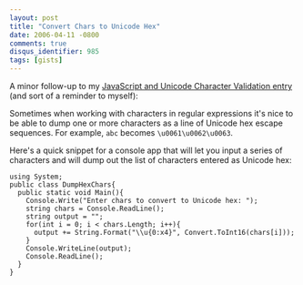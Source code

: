 ```yaml
---
layout: post
title: "Convert Chars to Unicode Hex"
date: 2006-04-11 -0800
comments: true
disqus_identifier: 985
tags: [gists]
---
```

A minor follow-up to my [JavaScript and Unicode Character Validation
entry](/archive/2005/04/25/javascript-and-unicode-character-validation.aspx)
(and sort of a reminder to myself):

 Sometimes when working with characters in regular expressions it's nice
to be able to dump one or more characters as a line of Unicode hex
escape sequences. For example, `abc` becomes `\u0061\u0062\u0063`.

 Here's a quick snippet for a console app that will let you input a
series of characters and will dump out the list of characters entered as
Unicode hex:

    using System;
    public class DumpHexChars{
      public static void Main(){
        Console.Write("Enter chars to convert to Unicode hex: ");
        string chars = Console.ReadLine();
        string output = "";
        for(int i = 0; i < chars.Length; i++){
          output += String.Format("\\u{0:x4}", Convert.ToInt16(chars[i]));
        }
        Console.WriteLine(output);
        Console.ReadLine();
      }
    }


